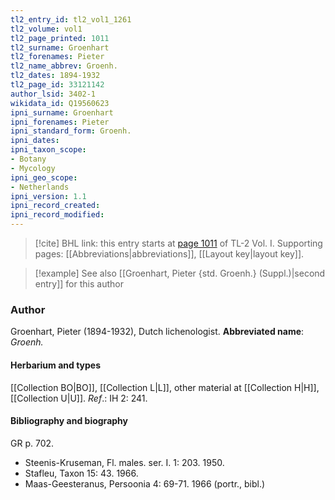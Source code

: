 ```yaml
---
tl2_entry_id: tl2_vol1_1261
tl2_volume: vol1
tl2_page_printed: 1011
tl2_surname: Groenhart
tl2_forenames: Pieter
tl2_name_abbrev: Groenh.
tl2_dates: 1894-1932
tl2_page_id: 33121142
author_lsid: 3402-1
wikidata_id: Q19560623
ipni_surname: Groenhart
ipni_forenames: Pieter
ipni_standard_form: Groenh.
ipni_dates: 
ipni_taxon_scope: 
- Botany
- Mycology
ipni_geo_scope: 
- Netherlands
ipni_version: 1.1
ipni_record_created: 
ipni_record_modified:
---
```



> [!cite] BHL link: this entry starts at [page 1011](https://www.biodiversitylibrary.org/page/33121142) of TL-2 Vol. I.
> Supporting pages: [[Abbreviations|abbreviations]], [[Layout key|layout key]].

> [!example] See also [[Groenhart, Pieter {std. Groenh.} (Suppl.)|second entry]] for this author

### Author

Groenhart, Pieter (1894-1932), Dutch lichenologist. 
**Abbreviated name**: *Groenh.*

#### Herbarium and types

[[Collection BO|BO]], [[Collection L|L]], other material at [[Collection H|H]], [[Collection U|U]].
*Ref*.: IH 2: 241.

#### Bibliography and biography

GR p. 702.
- Steenis-Kruseman, Fl. males. ser. I. 1: 203. 1950.
- Stafleu, Taxon 15: 43. 1966.
- Maas-Geesteranus, Persoonia 4: 69-71. 1966 (portr., bibl.)

